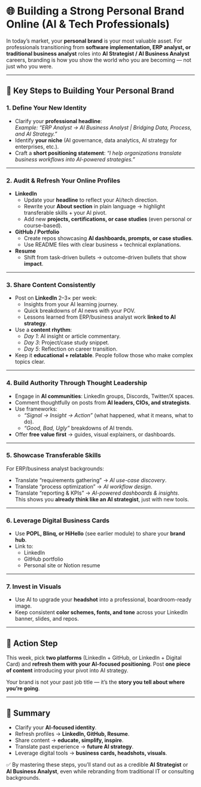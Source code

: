 # 🌐 Building a Strong Personal Brand Online (AI & Tech Professionals)

In today’s market, your **personal brand** is your most valuable asset. For professionals transitioning from **software implementation, ERP analyst, or traditional business analyst** roles into **AI Strategist / AI Business Analyst** careers, branding is how you show the world who you are becoming — not just who you were.

---

## 🔑 Key Steps to Building Your Personal Brand

### 1. Define Your New Identity
- Clarify your **professional headline**:  
  *Example: “ERP Analyst → AI Business Analyst | Bridging Data, Process, and AI Strategy.”*  
- Identify **your niche** (AI governance, data analytics, AI strategy for enterprises, etc.).  
- Craft a **short positioning statement**: *“I help organizations translate business workflows into AI-powered strategies.”*

---

### 2. Audit & Refresh Your Online Profiles
- **LinkedIn**  
  - Update your **headline** to reflect your AI/tech direction.  
  - Rewrite your **About section** in plain language → highlight transferable skills + your AI pivot.  
  - Add new **projects, certifications, or case studies** (even personal or course-based).  
- **GitHub / Portfolio**  
  - Create repos showcasing **AI dashboards, prompts, or case studies**.  
  - Use README files with clear business + technical explanations.  
- **Resume**  
  - Shift from task-driven bullets → outcome-driven bullets that show **impact**.  

---

### 3. Share Content Consistently
- Post on **LinkedIn** 2–3× per week:  
  - Insights from your AI learning journey.  
  - Quick breakdowns of AI news with your POV.  
  - Lessons learned from ERP/business analyst work **linked to AI strategy**.  
- Use a **content rhythm**:  
  - *Day 1*: AI insight or article commentary.  
  - *Day 3*: Project/case study snippet.  
  - *Day 5*: Reflection on career transition.  
- Keep it **educational + relatable**. People follow those who make complex topics clear.

---

### 4. Build Authority Through Thought Leadership
- Engage in **AI communities**: LinkedIn groups, Discords, Twitter/X spaces.  
- Comment thoughtfully on posts from **AI leaders, CIOs, and strategists**.  
- Use frameworks:  
  - *“Signal → Insight → Action”* (what happened, what it means, what to do).  
  - *“Good, Bad, Ugly”* breakdowns of AI trends.  
- Offer **free value first** → guides, visual explainers, or dashboards.

---

### 5. Showcase Transferable Skills
For ERP/business analyst backgrounds:  
- Translate “requirements gathering” → *AI use-case discovery*.  
- Translate “process optimization” → *AI workflow design*.  
- Translate “reporting & KPIs” → *AI-powered dashboards & insights*.  
This shows you **already think like an AI strategist**, just with new tools.

---

### 6. Leverage Digital Business Cards
- Use **POPL, Blinq, or HiHello** (see earlier module) to share your **brand hub**.  
- Link to:  
  - LinkedIn  
  - GitHub portfolio  
  - Personal site or Notion resume  

---

### 7. Invest in Visuals
- Use AI to upgrade your **headshot** into a professional, boardroom-ready image.  
- Keep consistent **color schemes, fonts, and tone** across your LinkedIn banner, slides, and repos.  

---

## 🚀 Action Step
This week, pick **two platforms** (LinkedIn + GitHub, or LinkedIn + Digital Card) and **refresh them with your AI-focused positioning**. Post **one piece of content** introducing your pivot into AI strategy.

Your brand is not your past job title — it’s the **story you tell about where you’re going**.

---

## 📌 Summary
- Clarify your **AI-focused identity**.  
- Refresh profiles → **LinkedIn, GitHub, Resume**.  
- Share content → **educate, simplify, inspire**.  
- Translate past experience → **future AI strategy**.  
- Leverage digital tools → **business cards, headshots, visuals**.  

✅ By mastering these steps, you’ll stand out as a credible **AI Strategist** or **AI Business Analyst**, even while rebranding from traditional IT or consulting backgrounds.
